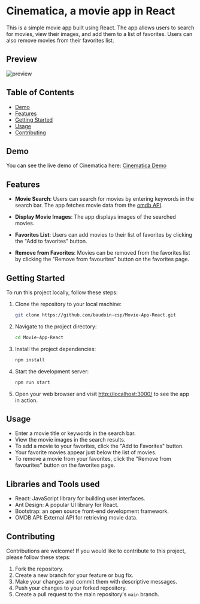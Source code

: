 # Cinematica, a movie app in React

This is a simple movie app built using React. The app allows users to search for movies, view their images, and add them to a list of favorites. Users can also remove movies from their favorites list.

## Preview

![preview](https://github.com/baudoin-csp/Movie-App-React/assets/118212739/397d0bc3-90a9-46c8-b903-b8cafa8cbcda)

## Table of Contents

- [Demo](#demo)
- [Features](#features)
- [Getting Started](#getting-started)
- [Usage](#usage)
- [Contributing](#contributing)

## Demo

You can see the live demo of Cinematica here: [Cinematica Demo](https://movie-app-react-rho-henna.vercel.app/)

## Features

- **Movie Search**: Users can search for movies by entering keywords in the search bar. The app fetches movie data from the [omdb API](https://www.omdbapi.com/).

- **Display Movie Images**: The app displays images of the searched movies.

- **Favorites List**: Users can add movies to their list of favorites by clicking the "Add to favorites" button.

- **Remove from Favorites**: Movies can be removed from the favorites list by clicking the "Remove from favourites" button on the favorites page.

## Getting Started

To run this project locally, follow these steps:

1. Clone the repository to your local machine:

   ```bash
   git clone https://github.com/baudoin-csp/Movie-App-React.git
   ```

2. Navigate to the project directory:

   ```bash
   cd Movie-App-React
   ```

3. Install the project dependencies:

   ```bash
   npm install
   ```

4. Start the development server:

   ```bash
   npm run start
   ```

5. Open your web browser and visit [http://localhost:3000/](http://localhost:3000/) to see the app in action.

## Usage

- Enter a movie title or keywords in the search bar.
- View the movie images in the search results.
- To add a movie to your favorites, click the "Add to Favorites" button.
- Your favorite movies appear just below the list of movies.
- To remove a movie from your favorites, click the "Remove from favourites" button on the favorites page.

## Libraries and Tools used

- React: JavaScript library for building user interfaces.
- Ant Design: A popular UI library for React.
- Bootstrap: an open source front-end development framework.
- OMDB API: External API for retrieving movie data.

## Contributing

Contributions are welcome! If you would like to contribute to this project, please follow these steps:

1. Fork the repository.
2. Create a new branch for your feature or bug fix.
3. Make your changes and commit them with descriptive messages.
4. Push your changes to your forked repository.
5. Create a pull request to the main repository's `main` branch.

